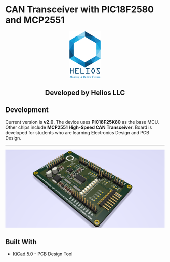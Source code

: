 # CAN Transceiver with PIC18F2580 and MCP2551

<p align="center"><img width=100 src="HeliosLogo.png"></p>
<h2 align="center"><strong>Developed by Helios LLC</strong></h2>

## Development
Current version is **v2.0**. The device uses **PIC18F25K80** as the base MCU. Other chips include **MCP2551 High-Speed CAN Transceiver**. Board is developed for students who are learning Electronics Design and PCB Design. 

---
<p align="center"><img src="Version-2.0.png"></p>

## Built With
* [KiCad 5.0](http://kicad.org) - PCB Design Tool
